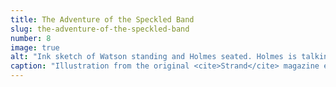 ```yaml
---
title: The Adventure of the Speckled Band
slug: the-adventure-of-the-speckled-band
number: 8
image: true
alt: "Ink sketch of Watson standing and Holmes seated. Holmes is talking to a woman in mourning. Caption is &#8220;She raised her veil&#8221;"
caption: "Illustration from the original <cite>Strand</cite> magazine edition, Sidney Paget, 1891"
---
```

